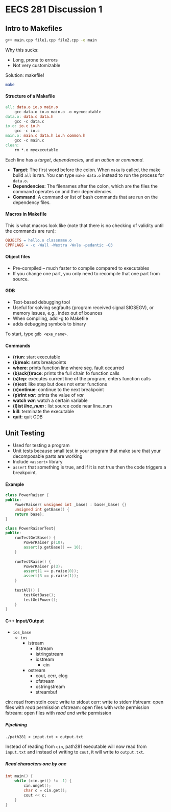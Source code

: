 # EECS 281 Discussion 1

## Intro to Makefiles

```bash
g++ main.cpp file1.cpp file2.cpp -o main
```

Why this sucks:
* Long, prone to errors
* Not very customizable

Solution: makefile!

```bash
make
```

#### Structure of a Makefile

```makefile
all: data.o io.o main.o
    gcc data.o io.o main.o -o myexecutable
data.o: data.c data.h
    gcc -c data.c
io.o: io.c io.h
    gcc -c io.c
main.o: main.c data.h io.h common.h
    gcc -c main.c
clean:
    rm *.o myexecutable
```

Each line has a *target*, *dependencies*, and an *action* or *command*.
* **Target**: The first word before the colon. When `make` is called, the make build `all` is ran. You can type `make data.o` instead to run the process for `data.o`.
* **Dependencies**: The filenames after the colon, which are the files the command operates on and their dependencies.
* **Command**: A command or list of bash commands that are run on the dependency files.

#### Macros in Makefile

This is what macros look like (note that there is no checking of validity until the commands are run):

```makefile
OBJECTS = hello.o classname.o
CPPFLAGS = -c -Wall -Wextra -Wvla -pedantic -O3
```

#### Object files
* Pre-compiled – much faster to complie compared to executables
* If you change one part, you only need to recompile that one part from source.
 
#### GDB

* Text-based debugging tool
* Useful for solving segfaults (program received signal SIGSEGV), or memory issues, e.g., index out of bounces
* When compiling, add -g to Makefile
* adds debugging symbols to binary
 
To start, type `gdb <exe_name>`.

#### Commands

* **(r)un**: start executable
* **(b)reak**: sets breakpoints
* **where**: prints function line where seg. fault occurred
* **(b)ack(t)race**: prints the full chain fo function calls
* **(s)tep**: executes current line of the program, enters function calls
* **(n)ext**: like step but does not enter functions
* **(c)ontinue**: continue to the next breakpoint
* **(p)rint *var***: prints the value of *var*
* **watch *var***: watch a certain variable
* **(l)ist *line_num*** : list source code near line_num
* **kill**: terminate the executable
* **quit**: quit GDB
 
## Unit Testing

* Used for testing a program
* Unit tests because small test in your program that make sure that your decomposable parts are working
* Include `<assert>` library
* `assert` that something is true, and if it is not true then the code triggers a breakpoint.

#### Example

```c++
class PowerRaiser {
public:
    PowerRaiser( unsigned int _base) : base(_base) {}
    unsigned int getBase() {
    return base};
}

class PowerRaiserTest{
public:
    runTestGetBase() {
        PowerRaiser p(10);
        assert(p.getBase() == 10);
    }
    
    runTestRaise() {
        PowerRaiser p(3);
        assert(1 == p.raise(0));
        assert(3 == p.raise(1));
    }
    
    testAll() {
        testGetBase();
        testGetPower();
    }
}
```

#### C++ Input/Output

* `ios_base`
    * `ios`
        * istream
            * ifstream
            * istringstream
            * iostream
                * cin
        * ostream
            * cout, cerr, clog
            * ofstream
            * ostringstream
            * streambuf


cin: read from stdin
cout: write to stdout
cerr: write to stderr
ifstream: open files with *read* permission
ofstream: open files with *write* permission
fstream: open files with *read and write* permission

##### Pipelining

```
./path281 < input.txt > output.txt
```

Instead of reading from `cin`, path281 executable will now read from `input.txt` and instead of writing to `cout`, it will write to `output.txt`.

##### Read characters one by one
```c++
int main() {
    while (cin.get() != -1) {
        cin.unget();
        char c = cin.get();
        cout << c;
    }
}
```

